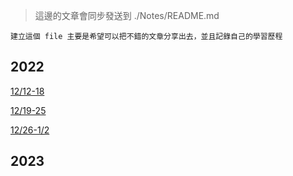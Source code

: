 > 這邊的文章會同步發送到 ./Notes/README.md

```
建立這個 file 主要是希望可以把不錯的文章分享出去，並且記錄自己的學習歷程
```

## 2022

[12/12-18](https://github.com/janlin002/Job-Demo/tree/master/src/weekly/20221212-18)

[12/19-25](https://github.com/janlin002/Job-Demo/tree/master/src/weekly/20221219-25)

[12/26-1/2]()

## 2023